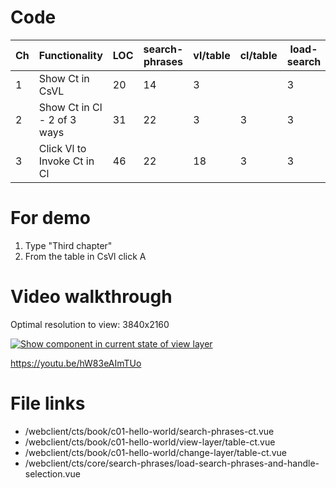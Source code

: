 # Code

| Ch  | Functionality               | LOC | search-phrases | vl/table | cl/table | load-search |
| --- | --------------------------- | --- | -------------- | -------- | -------- | ----------- |
| 1   | Show Ct in CsVL             | 20  | 14             | 3        |          | 3           |
| 2   | Show Ct in Cl - 2 of 3 ways | 31  | 22             | 3        | 3        | 3           |
| 3   | Click Vl to Invoke Ct in Cl | 46  | 22             | 18       | 3        | 3           |

# For demo

1. Type "Third chapter"
2. From the table in CsVl click A

# Video walkthrough

Optimal resolution to view: 3840x2160

[![Show component in current state of view layer](https://img.youtube.com/vi/zCgWHvHn4JA/0.jpg)](https://www.youtube.com/watch?v=hW83eAImTUo "Click to invoke a Component (ct) in change layer (cl)")

https://youtu.be/hW83eAImTUo

# File links

- /webclient/cts/book/c01-hello-world/search-phrases-ct.vue
- /webclient/cts/book/c01-hello-world/view-layer/table-ct.vue
- /webclient/cts/book/c01-hello-world/change-layer/table-ct.vue
- /webclient/cts/core/search-phrases/load-search-phrases-and-handle-selection.vue
